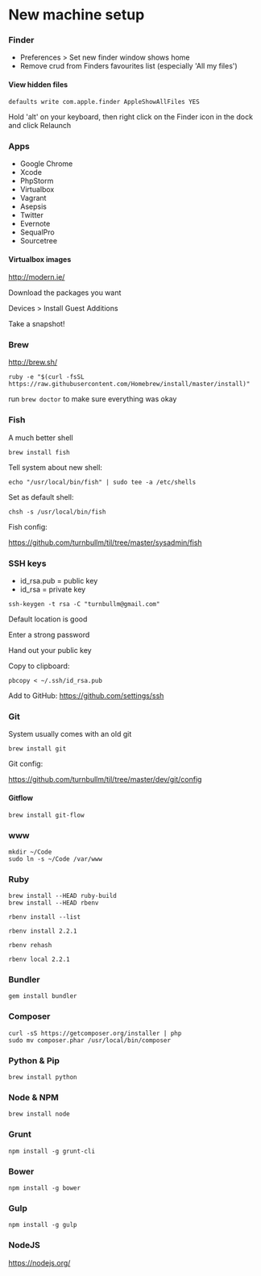 New machine setup
=================

### Finder

- Preferences > Set new finder window shows home
- Remove crud from Finders favourites list (especially 'All my files')

#### View hidden files

```
defaults write com.apple.finder AppleShowAllFiles YES
```

Hold 'alt' on your keyboard, then right click on the Finder icon in the dock and click Relaunch

### Apps

- Google Chrome
- Xcode
- PhpStorm
- Virtualbox
- Vagrant
- Asepsis 
- Twitter
- Evernote
- SequalPro
- Sourcetree

#### Virtualbox images

http://modern.ie/

Download the packages you want

Devices > Install Guest Additions

Take a snapshot!

### Brew

http://brew.sh/

```
ruby -e "$(curl -fsSL https://raw.githubusercontent.com/Homebrew/install/master/install)"
```

run `brew doctor` to make sure everything was okay

### Fish

A much better shell

```
brew install fish
```

Tell system about new shell:

```
echo "/usr/local/bin/fish" | sudo tee -a /etc/shells
```

Set as default shell:

```
chsh -s /usr/local/bin/fish
```

Fish config:

https://github.com/turnbullm/til/tree/master/sysadmin/fish

### SSH keys

- id_rsa.pub = public key
- id_rsa = private key

```
ssh-keygen -t rsa -C "turnbullm@gmail.com"
```

Default location is good

Enter a strong password

Hand out your public key

Copy to clipboard:

```
pbcopy < ~/.ssh/id_rsa.pub
```

Add to GitHub: https://github.com/settings/ssh

### Git

System usually comes with an old git

```
brew install git
```

Git config:

https://github.com/turnbullm/til/tree/master/dev/git/config

#### Gitflow

```
brew install git-flow
```

### www

```
mkdir ~/Code
sudo ln -s ~/Code /var/www
```

### Ruby

```
brew install --HEAD ruby-build
brew install --HEAD rbenv

rbenv install --list

rbenv install 2.2.1

rbenv rehash

rbenv local 2.2.1
```

### Bundler

```
gem install bundler
```

### Composer

```
curl -sS https://getcomposer.org/installer | php
sudo mv composer.phar /usr/local/bin/composer
```

### Python & Pip

```
brew install python
```

### Node & NPM

```
brew install node
```

### Grunt

```
npm install -g grunt-cli
```

### Bower

```
npm install -g bower
```

### Gulp

```
npm install -g gulp
```

### NodeJS

https://nodejs.org/

